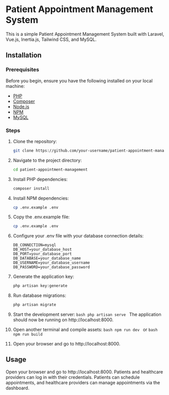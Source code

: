 # Patient Appointment Management System

This is a simple Patient Appointment Management System built with Laravel, Vue.js, Inertia.js, Tailwind CSS, and MySQL.

## Installation

### Prerequisites

Before you begin, ensure you have the following installed on your local machine:

-   [PHP](https://www.php.net/manual/en/install.php)
-   [Composer](https://getcomposer.org/download/)
-   [Node.js](https://nodejs.org/en/download/)
-   [NPM](https://www.npmjs.com/get-npm)
-   [MySQL](https://dev.mysql.com/downloads/)

### Steps

1. Clone the repository:

    ```bash
    git clone https://github.com/your-username/patient-appointment-management.git
    ```

2. Navigate to the project directory:

    ```bash
    cd patient-appointment-management
    ```

3. Install PHP dependencies:

    ```bash
    composer install
    ```

4. Install NPM dependencies:

    ```bash
    cp .env.example .env

    ```

5. Copy the .env.example file:

    ```bash
    cp .env.example .env
    ```

6. Configure your .env file with your database connection details:

    ```
    DB_CONNECTION=mysql
    DB_HOST=your_database_host
    DB_PORT=your_database_port
    DB_DATABASE=your_database_name
    DB_USERNAME=your_database_username
    DB_PASSWORD=your_database_password
    ```

7. Generate the application key:

    ```bash
    php artisan key:generate
    ```

8. Run database migrations:

    ```bash
    php artisan migrate
    ```

9. Start the development server:
   `bash
    php artisan serve
    `
   The application should now be running on http://localhost:8000.

10. Open another terminal and compile assets:
    `bash
    npm run dev
    `
    or
    `bash
    npm run build
    `

11. Open your browser and go to http://localhost:8000.

## Usage

Open your browser and go to http://localhost:8000.
Patients and healthcare providers can log in with their credentials.
Patients can schedule appointments, and healthcare providers can manage appointments via the dashboard.
